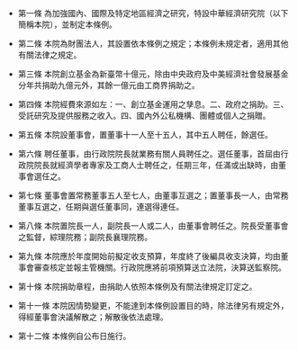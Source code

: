 * 第一條 為加強國內、國際及特定地區經濟之研究，特設中華經濟研究院（以下簡稱本院），並制定本條例。

* 第二條 本院為財團法人，其設置依本條例之規定；本條例未規定者，適用其他有關法律之規定。

* 第三條 本院創立基金為新臺幣十億元，除由中央政府及中美經濟社會發展基金分年共捐助九億元外，其餘一億元由工商界捐助之。

* 第四條 本院經費來源如左：一、創立基金運用之孳息。二、政府之捐助。三、受託研究及提供服務之收入。四、國內外公私機構、團體或個人之捐贈。

* 第五條 本院設董事會，置董事十一人至十五人，其中五人聘任，餘選任。

* 第六條 聘任董事，由行政院院長就業務有關人員聘任之。選任董事，首屆由行政院院長就經濟學者專家及工商人士聘任之，任期三年，任滿或出缺時，由董事會選任之。

* 第七條 董事會置常務董事五人至七人，由董事互選之；置董事長一人，由常務董事互選之，任期與選任董事同，連選得連任。

* 第八條 本院置院長一人，副院長一人或二人，由董事會聘任之。院長受董事會之監督，綜理院務；副院長襄理院務。

* 第九條 本院應於年度開始前擬定收支預算，年度終了後編具收支決算，均由董事會審查核定並報主管機關。行政院應將前項預算送立法院，決算送監察院。

* 第十條 本院捐助章程，由捐助人依照本條例及有關法律規定訂定之。

* 第十一條 本院因情勢變更，不能達到本條例設置目的時，除法律另有規定外，得經董事會決議解散之；解散後依法處理。

* 第十二條 本條例自公布日施行。

